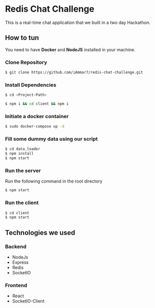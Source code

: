 # Redis Chat Challenge
This is a real-time chat application that we built in a two day Hackathon.

## How to tun
You need to have **Docker** and **NodeJS** installed in your machine.

### Clone Repository

```bash
$ git clone https://github.com/iAmmar7/redis-chat-challenge.git

```

### Install Dependencies

```bash
$ cd <Project-Path>

$ npm i && cd client && npm i

```

### Initiate a docker container
```bash
$ sudo docker-compose up -d
```

### Fill some dummy data using our script
```bash
$ cd data_loader
$ npm install
$ npm start
```

### Run the server
Run the following command in the root directory
```bash
$ npm start
```

### Run the client
```bash
$ cd client
$ npm start
```



## Technologies we used

### Backend

- NodeJs
- Express
- Redis
- SocketIO

### Frontend

- React
- SocketIO-Client
